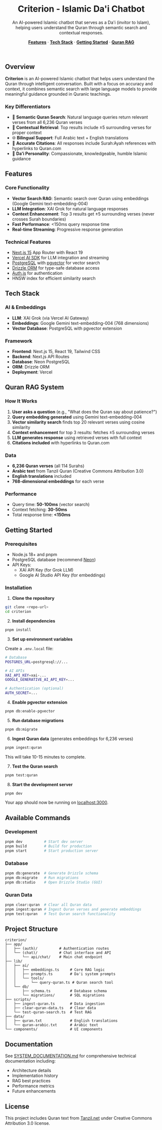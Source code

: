 <h1 align="center">Criterion - Islamic Da'i Chatbot</h1>

<p align="center">
    An AI-powered Islamic chatbot that serves as a Da'i (invitor to Islam), helping users understand the Quran through semantic search and contextual responses.
</p>

<p align="center">
  <a href="#features"><strong>Features</strong></a> ·
  <a href="#tech-stack"><strong>Tech Stack</strong></a> ·
  <a href="#getting-started"><strong>Getting Started</strong></a> ·
  <a href="#quran-rag-system"><strong>Quran RAG</strong></a>
</p>
<br/>

## Overview

**Criterion** is an AI-powered Islamic chatbot that helps users understand the Quran through intelligent conversation. Built with a focus on accuracy and context, it combines semantic search with large language models to provide meaningful guidance grounded in Quranic teachings.

### Key Differentiators

- 🎯 **Semantic Quran Search**: Natural language queries return relevant verses from all 6,236 Quran verses
- 📖 **Contextual Retrieval**: Top results include ±5 surrounding verses for proper context
- 🌐 **Bilingual Support**: Full Arabic text + English translations
- 🔗 **Accurate Citations**: All responses include Surah:Ayah references with hyperlinks to Quran.com
- 🕌 **Da'i Personality**: Compassionate, knowledgeable, humble Islamic guidance

## Features

### Core Functionality

- **Vector Search RAG**: Semantic search over Quran using embeddings (Google Gemini text-embedding-004)
- **LLM Integration**: XAI Grok for natural language responses
- **Context Enhancement**: Top 3 results get ±5 surrounding verses (never crosses Surah boundaries)
- **Fast Performance**: <150ms query response time
- **Real-time Streaming**: Progressive response generation

### Technical Features

- [Next.js 15](https://nextjs.org) App Router with React 19
- [Vercel AI SDK](https://ai-sdk.dev) for LLM integration and streaming
- [PostgreSQL](https://neon.tech) with [pgvector](https://github.com/pgvector/pgvector) for vector search
- [Drizzle ORM](https://orm.drizzle.team) for type-safe database access
- [Auth.js](https://authjs.dev) for authentication
- HNSW index for efficient similarity search

## Tech Stack

### AI & Embeddings

- **LLM**: XAI Grok (via Vercel AI Gateway)
- **Embeddings**: Google Gemini text-embedding-004 (768 dimensions)
- **Vector Database**: PostgreSQL with pgvector extension

### Framework

- **Frontend**: Next.js 15, React 19, Tailwind CSS
- **Backend**: Next.js API Routes
- **Database**: Neon PostgreSQL
- **ORM**: Drizzle ORM
- **Deployment**: Vercel

## Quran RAG System

### How It Works

1. **User asks a question** (e.g., "What does the Quran say about patience?")
2. **Query embedding generated** using Gemini text-embedding-004
3. **Vector similarity search** finds top 20 relevant verses using cosine similarity
4. **Context enhancement** for top 3 results: fetches ±5 surrounding verses
5. **LLM generates response** using retrieved verses with full context
6. **Citations included** with hyperlinks to Quran.com

### Data

- **6,236 Quran verses** (all 114 Surahs)
- **Arabic text** from Tanzil Quran (Creative Commons Attribution 3.0)
- **English translations** included
- **768-dimensional embeddings** for each verse

### Performance

- Query time: **50-100ms** (vector search)
- Context fetching: **30-50ms**
- Total response time: **<150ms**

## Getting Started

### Prerequisites

- Node.js 18+ and pnpm
- PostgreSQL database (recommend [Neon](https://neon.tech))
- API Keys:
  - XAI API Key (for Grok LLM)
  - Google AI Studio API Key (for embeddings)

### Installation

1. **Clone the repository**

```bash
git clone <repo-url>
cd criterion
```

2. **Install dependencies**

```bash
pnpm install
```

3. **Set up environment variables**

Create a `.env.local` file:

```bash
# Database
POSTGRES_URL=postgresql://...

# AI APIs
XAI_API_KEY=xai-...
GOOGLE_GENERATIVE_AI_API_KEY=...

# Authentication (optional)
AUTH_SECRET=...
```

4. **Enable pgvector extension**

```bash
pnpm db:enable-pgvector
```

5. **Run database migrations**

```bash
pnpm db:migrate
```

6. **Ingest Quran data** (generates embeddings for 6,236 verses)

```bash
pnpm ingest:quran
```

This will take 10-15 minutes to complete.

7. **Test the Quran search**

```bash
pnpm test:quran
```

8. **Start the development server**

```bash
pnpm dev
```

Your app should now be running on [localhost:3000](http://localhost:3000).

## Available Commands

### Development

```bash
pnpm dev          # Start dev server
pnpm build        # Build for production
pnpm start        # Start production server
```

### Database

```bash
pnpm db:generate  # Generate Drizzle schema
pnpm db:migrate   # Run migrations
pnpm db:studio    # Open Drizzle Studio (GUI)
```

### Quran Data

```bash
pnpm clear:quran  # Clear all Quran data
pnpm ingest:quran # Ingest Quran verses and generate embeddings
pnpm test:quran   # Test Quran search functionality
```

## Project Structure

```
criterion/
├── app/
│   ├── (auth)/          # Authentication routes
│   └── (chat)/          # Chat interface and API
│       └── api/chat/    # Main chat endpoint
├── lib/
│   ├── ai/
│   │   ├── embeddings.ts     # Core RAG logic
│   │   ├── prompts.ts        # Da'i system prompts
│   │   └── tools/
│   │       └── query-quran.ts # Quran search tool
│   └── db/
│       ├── schema.ts         # Database schema
│       └── migrations/       # SQL migrations
├── scripts/
│   ├── ingest-quran.ts       # Data ingestion
│   ├── clear-quran-data.ts   # Clear data
│   └── test-quran-search.ts  # Test RAG
├── data/
│   ├── quran.txt             # English translations
│   └── quran-arabic.txt      # Arabic text
└── components/               # UI components
```

## Documentation

See [SYSTEM_DOCUMENTATION.md](./SYSTEM_DOCUMENTATION.md) for comprehensive technical documentation including:

- Architecture details
- Implementation history
- RAG best practices
- Performance metrics
- Future enhancements

## License

This project includes Quran text from [Tanzil.net](http://tanzil.net/) under Creative Commons Attribution 3.0 license.
